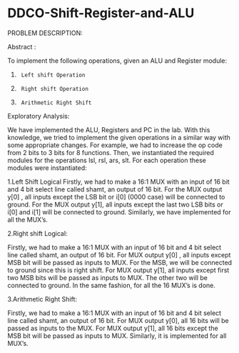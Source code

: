 # DDCO-Shift-Register-and-ALU

PROBLEM DESCRIPTION:
 
Abstract :
 
To implement the following operations, given an ALU and Register module:
1.  	Left shift Operation
2.  	Right shift Operation
3.  	Arithmetic Right Shift

 

Exploratory Analysis:
 
We have implemented the ALU, Registers and PC in the lab. With this knowledge, we tried to implement the given operations in a similar way with some appropriate changes.
For example, we had to increase the op code from 2 bits to 3 bits for 8 functions.
Then, we instantiated the required modules for the operations lsl, rsl, ars, slt.
For each operation these modules were instantiated:
 
1.Left Shift Logical
Firstly, we had to make a 16:1 MUX with an input of 16 bit and 4 bit select line called shamt, an output of 16 bit.
For the MUX output y[0] , all inputs except the LSB bit or i[0] (0000 case) will be connected to ground.
For the MUX output y[1], all inputs except the last two LSB bits or i[0] and i[1] will be connected to ground.
Similarly, we have implemented for all the MUX’s.
 
2.Right shift Logical:
 
Firstly, we had to make a 16:1 MUX with an input of 16 bit and 4 bit select line called shamt, an output of 16 bit.
For MUX output y[0] , all inputs except MSB bit will be passed as inputs to MUX. For the MSB, we will be connected to ground since this is right shift.
For MUX output y[1], all inputs except first two MSB bits will be passed as inputs to MUX. The other two will be connected to ground.
 In the same fashion, for all the 16 MUX’s is done.
 
3.Arithmetic Right Shift:
 
Firstly, we had to make a 16:1 MUX with an input of 16 bit and 4 bit select line called shamt, an output of 16 bit.
For MUX output y[0], all 16 bits will be passed as inputs to the MUX.
For MUX output y[1], all 16 bits except the MSB bit will be passed as inputs to MUX.
Similarly, it is implemented for all MUX’s.
 
